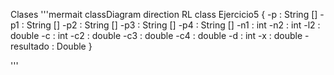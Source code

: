 Clases
'''mermait
classDiagram
  direction RL
  class Ejercicio5 {
    -p : String []
    -p1 : String []
    -p2 : String []
    -p3 : String []
    -p4 : String []
    -n1 : int
    -n2 : int
    -l2 : double
    -c : int
    -c2 : double
    -c3 : double
    -c4 : double
    -d : int
    -x : double
    -resultado : Double
  }
  
  '''
  

